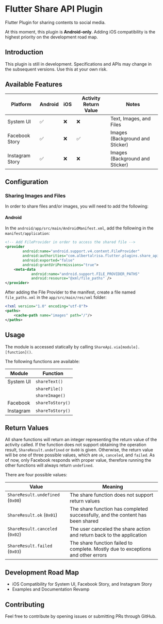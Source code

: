 # Flutter Share API Plugin

Flutter Plugin for sharing contents to social media.

At this moment, this plugin is **Android-only**. 
Adding iOS compatibility is the highest priority on the development road map.

## Introduction

This plugin is still in development. Specifications and APIs may change in the subsequent versions. Use this at your own risk.

## Available Features

| Platform | Android | iOS | Activity Return Value | Notes |
| ---- | ---- | ---- | ---- | ---- |
| System UI | ✅ | ❌ | ❌ | Text, Images, and Files |
| Facebook Story | ✅ | ❌ | ✅ | Images (Background and Sticker)|
| Instagram Story | ✅ | ❌ | ❌ | Images (Background and Sticker)|

## Configuration

### Sharing Images and Files

In order to share files and/or images, you will need to add the following:

#### Android

In the `android/app/src/main/AndroidManifest.xml`, add the following in the `manifest/application`:

```xml
<!-- Add FileProvider in order to access the shared file -->
<provider
        android:name="android.support.v4.content.FileProvider"
        android:authorities="com.albertalrisa.flutter.plugins.share_api"
        android:exported="false"
        android:grantUriPermissions="true">
    <meta-data
            android:name="android.support.FILE_PROVIDER_PATHS"
            android:resource="@xml/file_paths" />
</provider>
```

After adding the File Provider to the manifest, create a file named `file_paths.xml` in the `app/src/main/res/xml` 
folder:

```xml
<?xml version="1.0" encoding="utf-8"?>
<paths>
    <cache-path name="images" path="/"/>
</paths>
```

## Usage

The module is accessed statically by calling `ShareApi.via[module].[function]()`.

The following functions are available:

| Module     | Function         |
| ---------- | ---------------- |
| System UI  | `shareText()`    |
|            | `shareFile()`    |
|            | `shareImage()`   |
| Facebook   | `shareToStory()` |
| Instagram  | `shareToStory()` |

## Return Values

All share functions will return an integer representing the return value of the activity called. 
If the function does not support obtaining the operation result, `ShareResult.undefined` or `0x00` is given.
Otherwise, the return value will be one of three possible values, which are `ok`, `canceled`, and `failed`.
As of now, only Facebook responds with proper value, therefore running the other functions will always 
return `undefined`.

There are four possible values:

| Value                            | Meaning                                                                          |
| -------------------------------- | -------------------------------------------------------------------------------- |
| `ShareResult.undefined` (`0x00`) | The share function does not support return values                                |
| `ShareResult.ok` (`0x01`)        | The share function has completed successfully, and the content has been shared   |
| `ShareResult.canceled` (`0x02`)  | The user canceled the share action and return back to the application            |
| `ShareResult.failed` (`0x03`)    | The share function failed to complete. Mostly due to exceptions and other errors |  

## Development Road Map

* iOS Compatibility for System UI, Facebook Story, and Instagram Story
* Examples and Documentation Revamp 

## Contributing

Feel free to contribute by opening issues or submitting PRs through GitHub.
